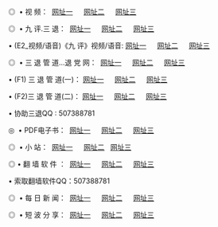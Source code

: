 <p>◎   • 视 频： 
<a href="http://wi.vooc.space/tv/" target="_blank">网址一</a> 　 
<a href="http://wi.vooc.space/9018.html" target="_blank">网址二</a> 　 
<a href="http://wi.vooc.space/9449.html" target="_blank">网址三</a></p>
<p>◎   • 九 评.三 退：  
<a href="http://wi.vooc.space/t/" target="_blank">网址一</a> 　 
<a href="http://wi.vooc.space/v/" target="_blank">网址二</a> 　 
<a href="http://wi.vooc.space/tt/" target="_blank">网址三</a> 　</p>
<p>  • (E2_视频/语音)《九 评》视频/语音: 
<a href="http://wi.vooc.space/v/" target="_blank">网址一</a> 　 
<a href="http://wi.vooc.space/v/" target="_blank">网址二</a> 　 
<a href="http://wi.vooc.space/v/" target="_blank">网址三</a></p>
<p>◎   • 三 退 管 道...退 党 网：  
<a href="http://wi.vooc.space/go/8/" target="_blank">网址一</a> 　 
<a href="http://wi.vooc.space/go/8/" target="_blank">网址二</a> 　 
<a href="http://wi.vooc.space/go/8/" target="_blank">网址三</a></p>
<p>  • (F1) 三 退 管 道(一)： 
<a href="http://wi.vooc.space/d/" target="_blank">网址一</a> 　 
<a href="http://wi.vooc.space/d/" target="_blank">网址二</a> 　 
<a href="http://wi.vooc.space/d/" target="_blank">网址三</a></p>
<p>  • (F2)三 退 管 道(二)： 
<a href="http://wi.vooc.space/dd/" target="_blank">网址一</a> 　 
<a href="http://wi.vooc.space/dd/" target="_blank">网址二</a> 　 
<a href="http://wi.vooc.space/dd/" target="_blank">网址三</a></p>
<p>  • 协助三退QQ : 507388781</p>
<p>◎   • PDF电子书：  
<a href="http://wi.vooc.space/p/" target="_blank">网址一</a> 　 
<a href="http://wi.vooc.space/p/" target="_blank">网址二</a> 　 
<a href="http://wi.vooc.space/p/" target="_blank">网址三</a></p>
<p>◎ </span>  •  小 站：  
<a href="http://wi.vooc.space/" target="_blank">网址一</a> 　 
<a href="http://wi.vooc.space/" target="_blank">网址二</a>   
<a href="http://wi.vooc.space/" target="_blank">网址三</a></p>
<p>◎  • 翻 墙 软 件 ：  
<a href="http://wi.vooc.space/f/" target="_blank">网址一</a> 　 
<a href="http://wi.vooc.space/ff/" target="_blank">网址二</a> 　 
<a href="http://wi.vooc.space/f/" target="_blank">网址三</a></p>
<p>  • 索取翻墙软件QQ：507388781</p>
<p>◎ </span>  • 每 日 新 闻：  
<a href="http://wi.vooc.space/day/" target="_blank">网址一</a> 　 
<a href="http://wi.vooc.space/day/" target="_blank">网址二</a> 　 
<a href="http://wi.vooc.space/day/" target="_blank">网址三</a></p>
<p>◎ </span>  • 短 波 分 享：  
<a href="http://wi.vooc.space/h/" target="_blank">网址一</a> 　 
<a href="http://wi.vooc.space/h/" target="_blank">网址二</a> 　 
<a href="http://wi.vooc.space/h/" target="_blank">网址三</a></p>
